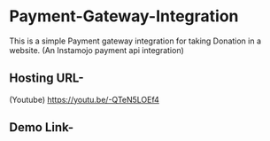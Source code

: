 # Payment-Gateway-Integration
This is a simple Payment gateway integration for taking Donation in a website.
(An Instamojo payment api integration)

## Hosting URL- 
(Youtube) https://youtu.be/-QTeN5LOEf4

## Demo Link-
